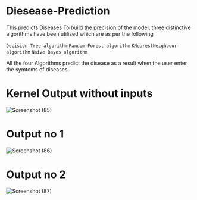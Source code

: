 # Diesease-Prediction
This predicts Diseases
To build the precision of the model, three distinctive algorithms have been utilized which are as per the following

```Decision Tree algorithm```
```Random Forest algorithm```
```KNearestNeighbour algorithm```
```Naive Bayes algorithm```


All the four Algorithms predict the disease as a result when the user enter  the symtoms of diseases.

# Kernel Output without inputs
![Screenshot (85)](https://user-images.githubusercontent.com/77791707/121008788-48299b80-c78b-11eb-9d94-a6ce61a8fa6a.png)

# Output no 1
![Screenshot (86)](https://user-images.githubusercontent.com/77791707/121008827-537cc700-c78b-11eb-8b50-d7d4e2d475ff.png)

# Output no 2
![Screenshot (87)](https://user-images.githubusercontent.com/77791707/121008841-58da1180-c78b-11eb-8083-1456db6923b1.png)

